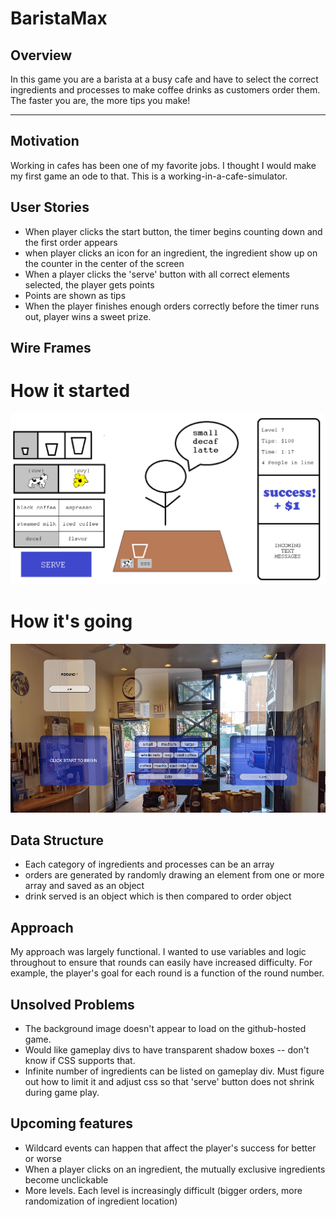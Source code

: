 # BaristaMax

## Overview

In this game you are a barista at a busy cafe and have to select the correct ingredients and processes to make coffee drinks as customers order them. The faster you are, the more tips you make!

---
## Motivation
Working in cafes has been one of my favorite jobs. I thought I would make my first game an ode to that. This is a working-in-a-cafe-simulator.

## User Stories

* When player clicks the start button, the timer begins counting down and the first order appears
* when player clicks an icon for an ingredient, the ingredient show up on the counter in the center of the screen
* When a player clicks the 'serve' button with all correct elements selected, the player gets points
* Points are shown as tips
* When the player finishes enough orders correctly before the timer runs out, player wins a sweet prize.






## Wire Frames
# How it started
![How it started](./wire-diagram-1.bmp)


# How it's going
![How it's going](./wire-frame-2.png)

## Data Structure

* Each category of ingredients and processes can be an array 
* orders are generated by randomly drawing an element from one or more array and saved as an object
* drink served is an object which is then compared to order object

## Approach

My approach was largely functional. I wanted to use variables and logic throughout to ensure that rounds can easily have increased difficulty. For example, the player's goal for each round is a function of the round number.

## Unsolved Problems
* The background image doesn't appear to load on the github-hosted game.
* Would like gameplay divs to have transparent shadow boxes -- don't know if CSS supports that.
* Infinite number of ingredients can be listed on gameplay div. Must figure out how to limit it and adjust css so that 'serve' button does not shrink during game play.

## Upcoming features

* Wildcard events can happen that affect the player's success for better or worse
* When a player clicks on an ingredient, the mutually exclusive ingredients become unclickable
* More levels. Each level is increasingly difficult (bigger orders, more randomization of ingredient location)